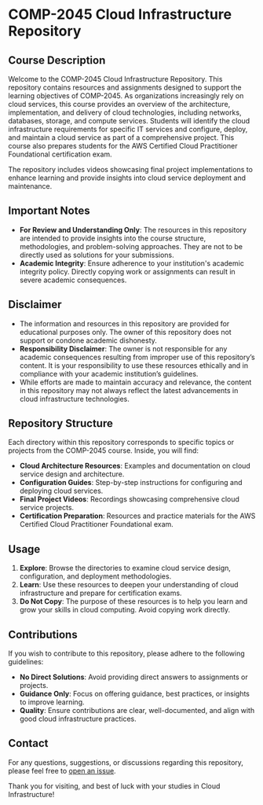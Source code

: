# COMP-2045 Cloud Infrastructure Repository

## Course Description

Welcome to the COMP-2045 Cloud Infrastructure Repository. This repository contains resources and assignments designed to support the learning objectives of COMP-2045. As organizations increasingly rely on cloud services, this course provides an overview of the architecture, implementation, and delivery of cloud technologies, including networks, databases, storage, and compute services. Students will identify the cloud infrastructure requirements for specific IT services and configure, deploy, and maintain a cloud service as part of a comprehensive project. This course also prepares students for the AWS Certified Cloud Practitioner Foundational certification exam.

The repository includes videos showcasing final project implementations to enhance learning and provide insights into cloud service deployment and maintenance.

## Important Notes

- **For Review and Understanding Only**: The resources in this repository are intended to provide insights into the course structure, methodologies, and problem-solving approaches. They are not to be directly used as solutions for your submissions.
- **Academic Integrity**: Ensure adherence to your institution's academic integrity policy. Directly copying work or assignments can result in severe academic consequences.

## Disclaimer

- The information and resources in this repository are provided for educational purposes only. The owner of this repository does not support or condone academic dishonesty.
- **Responsibility Disclaimer**: The owner is not responsible for any academic consequences resulting from improper use of this repository’s content. It is your responsibility to use these resources ethically and in compliance with your academic institution’s guidelines.
- While efforts are made to maintain accuracy and relevance, the content in this repository may not always reflect the latest advancements in cloud infrastructure technologies.

## Repository Structure

Each directory within this repository corresponds to specific topics or projects from the COMP-2045 course. Inside, you will find:

- **Cloud Architecture Resources**: Examples and documentation on cloud service design and architecture.
- **Configuration Guides**: Step-by-step instructions for configuring and deploying cloud services.
- **Final Project Videos**: Recordings showcasing comprehensive cloud service projects.
- **Certification Preparation**: Resources and practice materials for the AWS Certified Cloud Practitioner Foundational exam.

## Usage

1. **Explore**: Browse the directories to examine cloud service design, configuration, and deployment methodologies.
2. **Learn**: Use these resources to deepen your understanding of cloud infrastructure and prepare for certification exams.
3. **Do Not Copy**: The purpose of these resources is to help you learn and grow your skills in cloud computing. Avoid copying work directly.

## Contributions

If you wish to contribute to this repository, please adhere to the following guidelines:

- **No Direct Solutions**: Avoid providing direct answers to assignments or projects.
- **Guidance Only**: Focus on offering guidance, best practices, or insights to improve learning.
- **Quality**: Ensure contributions are clear, well-documented, and align with good cloud infrastructure practices.

## Contact

For any questions, suggestions, or discussions regarding this repository, please feel free to [open an issue](link-to-your-repository-issues-section).

Thank you for visiting, and best of luck with your studies in Cloud Infrastructure!

